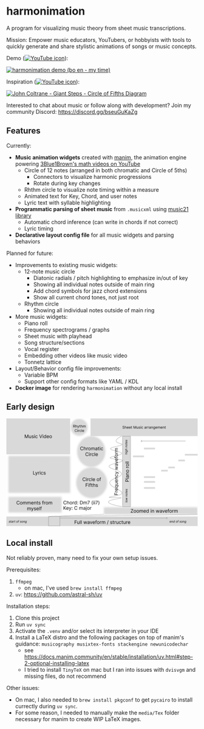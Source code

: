 # harmonimation

 A program for visualizing music theory from sheet music transcriptions.

 Mission: Empower music educators, YouTubers, or hobbyists with tools
 to quickly generate and share stylistic animations of songs or music concepts.

Demo ([<img src="https://www.gstatic.com/youtube/img/branding/youtubelogo/svg/youtubelogo.svg" alt="YouTube icon" width="60"/>](https://www.youtube.com/watch?v=mpmt3kntKTI)):

[![harmonimation demo (bo en - my time)](https://img.youtube.com/vi/mpmt3kntKTI/0.jpg)](https://www.youtube.com/watch?v=mpmt3kntKTI)

Inspiration ([<img src="https://www.gstatic.com/youtube/img/branding/youtubelogo/svg/youtubelogo.svg" alt="YouTube icon" width="60"/>](https://www.youtube.com/watch?v=1lkJTSdGLG8)):

[![John Coltrane - Giant Steps - Circle of Fifths Diagram](https://img.youtube.com/vi/1lkJTSdGLG8/0.jpg)](https://www.youtube.com/watch?v=1lkJTSdGLG8)

Interested to chat about music or follow along with development?
Join my community Discord: <https://discord.gg/bseuGuKaZg>

## Features

Currently:

-   **Music animation widgets** created with [manim](https://github.com/ManimCommunity/manim),
    the animation engine powering [3Blue1Brown's math videos on YouTube](https://www.youtube.com/c/3blue1brown)
    -   Circle of 12 notes (arranged in both chromatic and Circle of 5ths)
        -   Connectors to visualize harmonic progressions
        -   Rotate during key changes
    -   Rhthm circle to visualize note timing within a measure
    -   Animated text for Key, Chord, and user notes
    -   Lyric text with syllable highlighting
-   **Programmatic parsing of sheet music** from `.musicxml` using [music21 library](https://www.music21.org/music21docs/about/what.html)
    -   Automatic chord inference (can write in chords if not correct)
    -   Lyric timing
-   **Declarative layout config file** for all music widgets and parsing behaviors

Planned for future:

-   Improvements to existing music widgets:
    -   12-note music circle
        -   Diatonic radials / pitch highlighting to emphasize in/out of key
        -   Showing all individual notes outside of main ring
        -   Add chord symbols for jazz chord extensions
        -   Show all current chord tones, not just root
    -   Rhythm circle
        -   Showing all individual notes outside of main ring
-   More music widgets:
    -   Piano roll
    -   Frequency spectrograms / graphs
    -   Sheet music with playhead
    -   Song structure/sections
    -   Vocal register
    -   Embedding other videos like music video
    -   Tonnetz lattice
-   Layout/Behavior config file improvements:
    -   Variable BPM
    -   Support other config formats like YAML / KDL
-   **Docker image** for rendering `harmonimation` without any local install

## Early design

![early design](resources/harmonimation-design-early_sketch.png)

## Local install

Not reliably proven, many need to fix your own setup issues.

Prerequisites:

1.  `ffmpeg`
    -   on mac, I've used `brew install ffmpeg`
1.  `uv`: <https://github.com/astral-sh/uv>

Installation steps:

1.  Clone this project
1.  Run `uv sync`
1.  Activate the `.venv` and/or select its interpreter in your IDE
1.  Install a LaTeX distro and the following packages on top of manim's guidance:
    `musicography musixtex-fonts stackengine newunicodechar`
    -   see <https://docs.manim.community/en/stable/installation/uv.html#step-2-optional-installing-latex>
    -   I tried to install `TinyTeX` on mac but I ran into issues with `dvisvgm` and missing files, do not recommend

Other issues:

-   On mac, I also needed to `brew install pkgconf` to get `pycairo` to install currectly during `uv sync`.
-   For some reason, I needed to manually make the `media/Tex` folder necessary for manim to create WIP LaTeX images.
